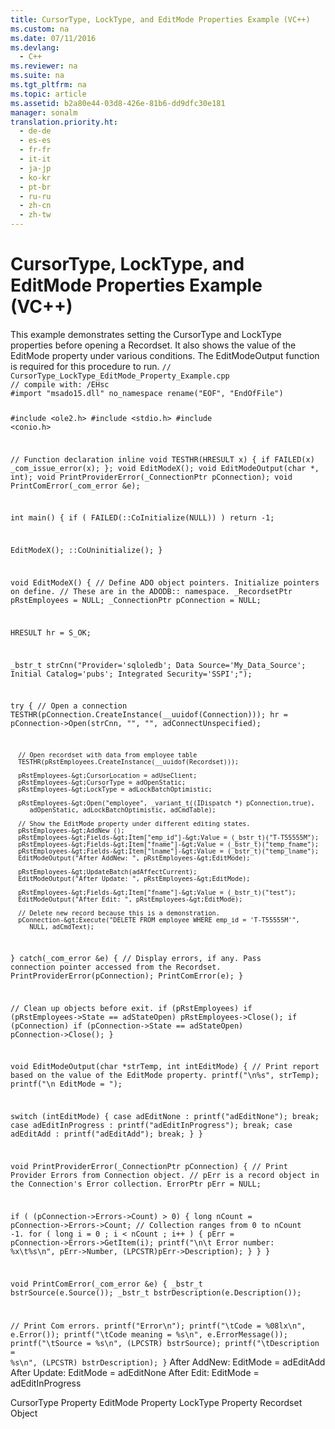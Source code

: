 ```yaml
---
title: CursorType, LockType, and EditMode Properties Example (VC++)
ms.custom: na
ms.date: 07/11/2016
ms.devlang: 
  - C++
ms.reviewer: na
ms.suite: na
ms.tgt_pltfrm: na
ms.topic: article
ms.assetid: b2a80e44-03d8-426e-81b6-dd9dfc30e181
manager: sonalm
translation.priority.ht: 
  - de-de
  - es-es
  - fr-fr
  - it-it
  - ja-jp
  - ko-kr
  - pt-br
  - ru-ru
  - zh-cn
  - zh-tw
---
```

# CursorType, LockType, and EditMode Properties Example (VC++)
<?xml version="1.0" encoding="utf-8"?>
<developerReferenceWithoutSyntaxDocument xmlns="http://ddue.schemas.microsoft.com/authoring/2003/5" xmlns:xlink="http://www.w3.org/1999/xlink" xmlns:xsi="http://www.w3.org/2001/XMLSchema-instance" xsi:schemaLocation="http://ddue.schemas.microsoft.com/authoring/2003/5 http://dduestorage.blob.core.windows.net/ddueschema/developer.xsd">
  <introduction>
    <para>This example demonstrates setting the <legacyLink xlink:href="b62c66ca-58d5-430e-9257-eb38c65e48c2">CursorType</legacyLink> and <legacyLink xlink:href="9920c14e-033a-4de1-8149-0ce9737a3246">LockType</legacyLink> properties before opening a <legacyLink xlink:href="ede1415f-c3df-4cc5-a05b-2576b2b84b60">Recordset</legacyLink>. It also shows the value of the <legacyLink xlink:href="a1b04bb2-8c8b-47f9-8477-bfd0368b6f68">EditMode</legacyLink> property under various conditions. The EditModeOutput function is required for this procedure to run.</para>
  </introduction>
  <codeExample>
    <code>// CursorType_LockType_EditMode_Property_Example.cpp
// compile with: /EHsc
#import "msado15.dll" no_namespace rename("EOF", "EndOfFile")

#include &lt;ole2.h&gt;
#include &lt;stdio.h&gt;
#include &lt;conio.h&gt;

// Function declaration
inline void TESTHR(HRESULT x) { if FAILED(x) _com_issue_error(x); };
void EditModeX();
void EditModeOutput(char *, int);
void PrintProviderError(_ConnectionPtr pConnection);
void PrintComError(_com_error &amp;e);

int main() {
   if ( FAILED(::CoInitialize(NULL)) )
      return -1;

   EditModeX();
   ::CoUninitialize();
}

void EditModeX() {
   // Define ADO object pointers.  Initialize pointers on define.
   // These are in the ADODB:: namespace.
   _RecordsetPtr pRstEmployees = NULL;
   _ConnectionPtr pConnection = NULL;

   HRESULT hr = S_OK;

   _bstr_t strCnn("Provider='sqloledb'; Data Source='My_Data_Source'; Initial Catalog='pubs'; Integrated Security='SSPI';");

   try {
      // Open a connection
      TESTHR(pConnection.CreateInstance(__uuidof(Connection)));
      hr = pConnection-&gt;Open(strCnn, "", "", adConnectUnspecified);

      // Open recordset with data from employee table 
      TESTHR(pRstEmployees.CreateInstance(__uuidof(Recordset)));

      pRstEmployees-&gt;CursorLocation = adUseClient;
      pRstEmployees-&gt;CursorType = adOpenStatic;
      pRstEmployees-&gt;LockType = adLockBatchOptimistic;

      pRstEmployees-&gt;Open("employee", _variant_t((IDispatch *) pConnection,true),
         adOpenStatic, adLockBatchOptimistic, adCmdTable);

      // Show the EditMode property under different editing states.
      pRstEmployees-&gt;AddNew ();
      pRstEmployees-&gt;Fields-&gt;Item["emp_id"]-&gt;Value = (_bstr_t)("T-T55555M");
      pRstEmployees-&gt;Fields-&gt;Item["fname"]-&gt;Value = (_bstr_t)("temp_fname");
      pRstEmployees-&gt;Fields-&gt;Item["lname"]-&gt;Value = (_bstr_t)("temp_lname");
      EditModeOutput("After AddNew: ", pRstEmployees-&gt;EditMode);

      pRstEmployees-&gt;UpdateBatch(adAffectCurrent);
      EditModeOutput("After Update: ", pRstEmployees-&gt;EditMode);

      pRstEmployees-&gt;Fields-&gt;Item["fname"]-&gt;Value = (_bstr_t)("test");
      EditModeOutput("After Edit: ", pRstEmployees-&gt;EditMode);

      // Delete new record because this is a demonstration.
      pConnection-&gt;Execute("DELETE FROM employee WHERE emp_id = 'T-T55555M'", 
         NULL, adCmdText);
   }
   catch(_com_error &amp;e) {
      // Display errors, if any. Pass connection pointer accessed from the Recordset.
      PrintProviderError(pConnection);
      PrintComError(e);
   }

   // Clean up objects before exit.
   if (pRstEmployees)
      if (pRstEmployees-&gt;State == adStateOpen)
         pRstEmployees-&gt;Close();
   if (pConnection)
      if (pConnection-&gt;State == adStateOpen)
         pConnection-&gt;Close();
}

void EditModeOutput(char *strTemp, int intEditMode) {
   // Print report based on the value of the EditMode property.
   printf("\n%s", strTemp);
   printf("\n  EditMode = ");

   switch (intEditMode) {
   case adEditNone :
      printf("adEditNone");
      break;
   case adEditInProgress :
      printf("adEditInProgress");
      break;
   case adEditAdd :
      printf("adEditAdd");
      break;
   }
}

void PrintProviderError(_ConnectionPtr pConnection) {
   // Print Provider Errors from Connection object.
   // pErr is a record object in the Connection's Error collection.
   ErrorPtr pErr = NULL;

   if ( (pConnection-&gt;Errors-&gt;Count) &gt; 0) {
      long nCount = pConnection-&gt;Errors-&gt;Count;
      // Collection ranges from 0 to nCount -1.
      for ( long i = 0 ; i &lt; nCount ; i++ ) {
         pErr = pConnection-&gt;Errors-&gt;GetItem(i);
         printf("\n\t Error number: %x\t%s\n", pErr-&gt;Number, (LPCSTR)pErr-&gt;Description);
      }
   }
}

void PrintComError(_com_error &amp;e) {
   _bstr_t bstrSource(e.Source());
   _bstr_t bstrDescription(e.Description());

   // Print Com errors.
   printf("Error\n");
   printf("\tCode = %08lx\n", e.Error());
   printf("\tCode meaning = %s\n", e.ErrorMessage());
   printf("\tSource = %s\n", (LPCSTR) bstrSource);
   printf("\tDescription = %s\n", (LPCSTR) bstrDescription);
}</code>
    <comments>
      <content>
        <computerOutput>
After AddNew: 
  EditMode = adEditAdd
After Update: 
  EditMode = adEditNone
After Edit: 
  EditMode = adEditInProgress</computerOutput>
      </content>
    </comments>
  </codeExample>
  <relatedTopics>
<link xlink:href="b62c66ca-58d5-430e-9257-eb38c65e48c2">CursorType Property</link>
<link xlink:href="a1b04bb2-8c8b-47f9-8477-bfd0368b6f68">EditMode Property</link>
<link xlink:href="9920c14e-033a-4de1-8149-0ce9737a3246">LockType Property</link>
<link xlink:href="ede1415f-c3df-4cc5-a05b-2576b2b84b60">Recordset Object</link>
</relatedTopics>
</developerReferenceWithoutSyntaxDocument>